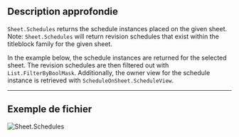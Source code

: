 ## Description approfondie
`Sheet.Schedules` returns the schedule instances placed on the given sheet. Note: `Sheet.Schedules` will return revision schedules that exist within the titleblock family for the given sheet.

In the example below, the schedule instances are returned for the selected sheet. The revision schedules are then filtered out with `List.FilterByBoolMask`. Additionally, the owner view for the schedule instance is retrieved with `ScheduleOnSheet.ScheduleView`.
___
## Exemple de fichier

![Sheet.Schedules](./Revit.Elements.Views.Sheet.Schedules_img.jpg)
